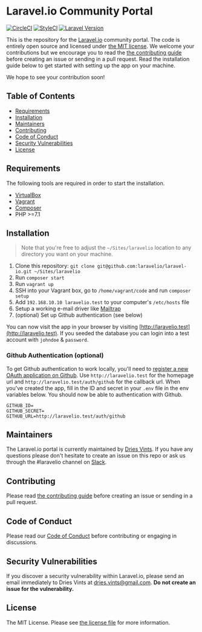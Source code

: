 # Laravel.io Community Portal

[![CircleCI](https://circleci.com/gh/laravelio/portal/tree/master.svg?style=svg)](https://circleci.com/gh/laravelio/portal/tree/master)
[![StyleCI](https://styleci.io/repos/12895187/shield?branch=master)](https://styleci.io/repos/12895187)
[![Laravel Version](https://shield.with.social/cc/github/laravelio/portal/master.svg?style=flat-square)](https://packagist.org/packages/laravel/framework)

This is the repository for the [Laravel.io](http://laravel.io) community portal. The code is entirely open source and
licensed under [the MIT license](license.txt). We welcome your contributions but we encourage you to read the
[the contributing guide](contributing.md) before creating an issue or sending in a pull request. Read the installation
guide below to get started with setting up the app on your machine.

We hope to see your contribution soon!

## Table of Contents

- [Requirements](#requirements)
- [Installation](#installation)
- [Maintainers](#maintainers)
- [Contributing](#contributing)
- [Code of Conduct](#code-of-conduct)
- [Security Vulnerabilities](#security-vulnerabilities)
- [License](#license)

## Requirements

The following tools are required in order to start the installation.

- [VirtualBox](https://www.virtualbox.org/)
- [Vagrant](https://www.vagrantup.com/)
- [Composer](https://getcomposer.org/download/)
- PHP >=7.1

## Installation

> Note that you're free to adjust the `~/Sites/laravelio` location to any directory you want on your machine.

1. Clone this repository: `git clone git@github.com:laravelio/laravel-io.git ~/Sites/laravelio`
2. Run `composer start`
4. Run `vagrant up`
5. SSH into your Vagrant box, go to `/home/vagrant/code` and run `composer setup`
6. Add `192.168.10.10 laravelio.test` to your computer's `/etc/hosts` file
7. Setup a working e-mail driver like [Mailtrap](https://mailtrap.io/)
8. (optional) Set up Github authentication (see below)

You can now visit the app in your browser by visiting [http://laravelio.test](http://laravelio.test). If you seeded the
database you can login into a test account with `johndoe` & `password`.

### Github Authentication (optional)

To get Github authentication to work locally, you'll need to
[register a new OAuth application on Github](https://github.com/settings/applications/new). Use `http://laravelio.test`
for the homepage url and `http://laravelio.test/auth/github` for the callback url. When you've created the app, fill in
the ID and secret in your `.env` file in the env variables below. You should now be able to authentication with Github.

```
GITHUB_ID=
GITHUB_SECRET=
GITHUB_URL=http://laravelio.test/auth/github
```

## Maintainers

The Laravel.io portal is currently maintained by [Dries Vints](https://github.com/driesvints). If you have any questions
please don't hesitate to create an issue on this repo or ask us through the #laravelio channel on
[Slack](https://larachat.slack.com).

## Contributing

Please read [the contributing guide](contributing.md) before creating an issue or sending in a pull request.

## Code of Conduct

Please read our [Code of Conduct](code_of_conduct.md) before contributing or engaging in discussions.

## Security Vulnerabilities

If you discover a security vulnerability within Laravel.io, please send an email immediately to Dries Vints at
[dries.vints@gmail.com](mailto:dries.vints@gmail.com). **Do not create an issue for the vulnerability.**

## License

The MIT License. Please see [the license file](license.txt) for more information.
